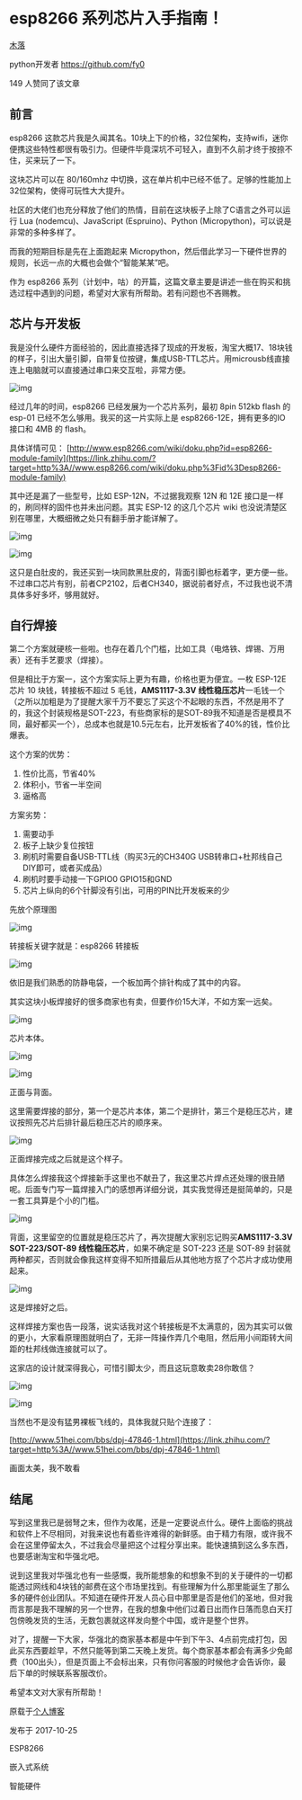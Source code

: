 # esp8266 系列芯片入手指南！

[木落](https://www.zhihu.com/people/fy15)

python开发者 https://github.com/fy0



149 人赞同了该文章

## 前言

esp8266 这款芯片我是久闻其名。10块上下的价格，32位架构，支持wifi，迷你便携这些特性都很有吸引力。但硬件毕竟深坑不可轻入，直到不久前才终于按捺不住，买来玩了一下。

这块芯片可以在 80/160mhz 中切换，这在单片机中已经不低了。足够的性能加上32位架构，使得可玩性大大提升。

社区的大佬们也充分释放了他们的热情，目前在这块板子上除了C语言之外可以运行 Lua (nodemcu)、JavaScript (Espruino)、Python (Micropython)，可以说是非常的多种多样了。

而我的短期目标是先在上面跑起来 Micropython，然后借此学习一下硬件世界的规则，长远一点的大概也会做个“智能某某”吧。

作为 esp8266 系列（计划中，咕）的开篇，这篇文章主要是讲述一些在购买和挑选过程中遇到的问题，希望对大家有所帮助。若有问题也不吝赐教。

## 芯片与开发板

我是没什么硬件方面经验的，因此直接选择了现成的开发板，淘宝大概17、18块钱的样子，引出大量引脚，自带复位按键，集成USB-TTL芯片。用microusb线直接连上电脑就可以直接通过串口来交互啦，非常方便。



![img](https://pic1.zhimg.com/80/v2-9d723c11fb6bc43c5dc1b1a4e1c1fad4_720w.jpg)



经过几年的时间，esp8266 已经发展为一个芯片系列，最初 8pin 512kb flash 的 esp-01 已经不怎么够用。我买的这一片实际上是 esp8266-12E，拥有更多的IO接口和 4MB 的 flash。

具体详情可见： [http://www.esp8266.com/wiki/doku.php?id=esp8266-module-family](https://link.zhihu.com/?target=http%3A//www.esp8266.com/wiki/doku.php%3Fid%3Desp8266-module-family)

其中还是漏了一些型号，比如 ESP-12N，不过据我观察 12N 和 12E 接口是一样的，刷同样的固件也并未出问题。其实 ESP-12 的这几个芯片 wiki 也没说清楚区别在哪里，大概细微之处只有翻手册才能详解了。



![img](https://pic3.zhimg.com/80/v2-70ab2b5261bad41dfbb3dae3d996fb7a_720w.jpg)





![img](https://pic1.zhimg.com/80/v2-7a9ec6aa0e4502e3c6a940ecc8f08380_720w.jpg)



这只是白肚皮的，我还买到一块同款黑肚皮的，背面引脚也标着字，更方便一些。不过串口芯片有别，前者CP2102，后者CH340，据说前者好点，不过我也说不清具体多好多坏，够用就好。

## 自行焊接

第二个方案就硬核一些啦。也存在着几个门槛，比如工具（电烙铁、焊锡、万用表）还有手艺要求（焊接）。

但是相比于方案一，这个方案实际上更为有趣，价格也更为便宜。一枚 ESP-12E 芯片 10 块钱，转接板不超过 5 毛钱，**AMS1117-3.3V 线性稳压芯片**一毛钱一个（之所以加粗是为了提醒大家千万不要忘了买这个不起眼的东西，不然是用不了的，我这个封装规格是SOT-223，有些商家标的是SOT-89我不知道是否是模具不同，最好都买一个），总成本也就是10.5元左右，比开发板省了40%的钱，性价比爆表。

这个方案的优势：

1. 性价比高，节省40%
2. 体积小，节省一半空间
3. 逼格高

方案劣势：

1. 需要动手
2. 板子上缺少复位按钮
3. 刷机时需要自备USB-TTL线（购买3元的CH340G USB转串口+杜邦线自己DIY即可，或者买成品）
4. 刷机时要手动接一下GPIO0 GPIO15和GND
5. 芯片上纵向的6个针脚没有引出，可用的PIN比开发板来的少

先放个原理图



![img](https://pic4.zhimg.com/80/v2-29d735c354dbcabc74c3fd6511905ae7_720w.jpg)



转接板关键字就是：esp8266 转接板



![img](https://pic3.zhimg.com/80/v2-cb1cdc7eb87d6859f9d0fc6d31c473d2_720w.jpg)



依旧是我们熟悉的防静电袋，一个板加两个排针构成了其中的内容。

其实这块小板焊接好的很多商家也有卖，但要作价15大洋，不如方案一远矣。



![img](https://pic2.zhimg.com/80/v2-bdd8cd1702906e6f4b2a84d42385e47d_720w.jpg)



芯片本体。



![img](https://pic2.zhimg.com/80/v2-99226c2c4852abd8465b2360d1133921_720w.jpg)





![img](https://pic3.zhimg.com/80/v2-e66b7a50e3a7a4a81da9e16bc578d09e_720w.jpg)



正面与背面。

这里需要焊接的部分，第一个是芯片本体，第二个是排针，第三个是稳压芯片，建议按照先芯片后排针最后稳压芯片的顺序来。



![img](https://pic2.zhimg.com/80/v2-8f2aae3849e5e0db7dea6cb5b185bf29_720w.jpg)



正面焊接完成之后就是这个样子。

具体怎么焊接我这个焊接新手这里也不献丑了，我这里芯片焊点还处理的很丑陋呢。后面专门写一篇焊接入门的感想再详细分说，其实我觉得还是挺简单的，只是一套工具算是个小的门槛。



![img](https://pic3.zhimg.com/80/v2-a4ee7828d6c98f0eef328889065f8aca_720w.jpg)



背面，这里留空的位置就是稳压芯片了，再次提醒大家别忘记购买**AMS1117-3.3V SOT-223/SOT-89 线性稳压芯片**，如果不确定是 SOT-223 还是 SOT-89 封装就两种都买，否则就会像我这样变得不知所措最后从其他地方抠了个芯片才成功使用起来。



![img](https://pic1.zhimg.com/80/v2-3611202de76f21ae79f7e8fcc0e510f8_720w.jpg)



这是焊接好之后。

这样焊接方案也告一段落，说实话我对这个转接板是不太满意的，因为其实可以做的更小，大家看原理图就明白了，无非一阵操作弄几个电阻，然后用小间距转大间距的杜邦线做连接就可以了。

这家店的设计就深得我心，可惜引脚太少，而且这玩意敢卖28你敢信？



![img](https://pic2.zhimg.com/80/v2-fa5ef5d5006806963b2a6ad088422a29_720w.jpg)





![img](https://pic1.zhimg.com/80/v2-f831398715b1b9fa85d222597f42a900_720w.jpg)



当然也不是没有猛男裸板飞线的，具体我就只贴个连接了：

[http://www.51hei.com/bbs/dpj-47846-1.html](https://link.zhihu.com/?target=http%3A//www.51hei.com/bbs/dpj-47846-1.html)

画面太美，我不敢看

## 结尾

写到这里我已是弱弩之末，但作为收尾，还是一定要说点什么。硬件上面临的挑战和软件上不尽相同，对我来说也有着些许难得的新鲜感。由于精力有限，或许我不会在这里停留太久，不过我会尽量把这个过程分享出来。能快速搞到这么多东西，也要感谢淘宝和华强北吧。

说到这里我对华强北也有一些感慨，我所能想象的和想象不到的关于硬件的一切都能透过网线和4块钱的邮费在这个市场里找到。有些理解为什么那里能诞生了那么多的硬件创业团队。不知道在硬件开发人员心目中那里是否是他们的圣地，但对我而言那是我不理解的另一个世界，在我的想象中他们过着日出而作日落而息白天打包傍晚发货的生活，无数包裹就这样发向整个中国，或许是整个世界。

对了，提醒一下大家，华强北的商家基本都是中午到下午3、4点前完成打包，因此买东西要趁早，不然只能等到第二天晚上发货。每个商家基本都会有满多少免邮费（100出头），但是页面上不会标出来，只有你问客服的时候他才会告诉你，最后下单的时候联系客服改价。

希望本文对大家有所帮助！



原载于[个人博客](https://link.zhihu.com/?target=http%3A//fy0.me/t/12)

发布于 2017-10-25

ESP8266

嵌入式系统

智能硬件